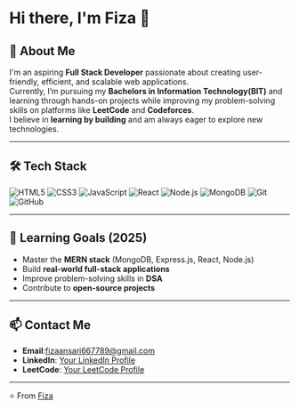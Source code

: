 # Hi there, I'm Fiza 👋

## 🚀 About Me
I'm an aspiring **Full Stack Developer** passionate about creating user-friendly, efficient, and scalable web applications.  
Currently, I’m pursuing my **Bachelors in Information Technology(BIT)** and learning through hands-on projects while improving my problem-solving skills on platforms like **LeetCode** and **Codeforces**.  
I believe in **learning by building** and am always eager to explore new technologies.

---

## 🛠 Tech Stack
![HTML5](https://img.shields.io/badge/-HTML5-E34F26?logo=html5&logoColor=white&style=flat)
![CSS3](https://img.shields.io/badge/-CSS3-1572B6?logo=css3&logoColor=white&style=flat)
![JavaScript](https://img.shields.io/badge/-JavaScript-F7DF1E?logo=javascript&logoColor=black&style=flat)
![React](https://img.shields.io/badge/-React-61DAFB?logo=react&logoColor=black&style=flat)
![Node.js](https://img.shields.io/badge/-Node.js-339933?logo=node.js&logoColor=white&style=flat)
![MongoDB](https://img.shields.io/badge/-MongoDB-47A248?logo=mongodb&logoColor=white&style=flat)
![Git](https://img.shields.io/badge/-Git-F05032?logo=git&logoColor=white&style=flat)
![GitHub](https://img.shields.io/badge/-GitHub-181717?logo=github&logoColor=white&style=flat)

---

## 🎯 Learning Goals (2025)
- Master the **MERN stack** (MongoDB, Express.js, React, Node.js)  
- Build **real-world full-stack applications**  
- Improve problem-solving skills in **DSA**  
- Contribute to **open-source projects**  

---

## 📫 Contact Me
- **Email**:fizaansari667789@gmail.com
- **LinkedIn**: [Your LinkedIn Profile](https://www.linkedin.com/in/your-linkedin/)  
- **LeetCode**: [Your LeetCode Profile](https://leetcode.com/u/Fizaaa6677/)  

---

⭐️ From [Fiza](https://github.com/yourusername)

